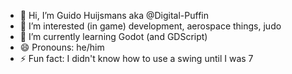 - 👋 Hi, I’m Guido Huijsmans aka @Digital-Puffin
- 👀 I’m interested (in game) development, aerospace things, judo
- 🌱 I’m currently learning Godot (and GDScript)
- 😄 Pronouns: he/him
- ⚡ Fun fact: I didn't know how to use a swing until I was 7

<!---
Digital-Puffin/Digital-Puffin is a ✨ special ✨ repository because its `README.md` (this file) appears on your GitHub profile.
You can click the Preview link to take a look at your changes.
--->
